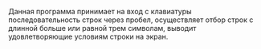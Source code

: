 Данная программа принимает на вход с клавиатуры последовательность строк через пробел, осуществляет отбор строк с длинной больше или равной трем символам, выводит удовлетворяющие условиям строки на экран.
